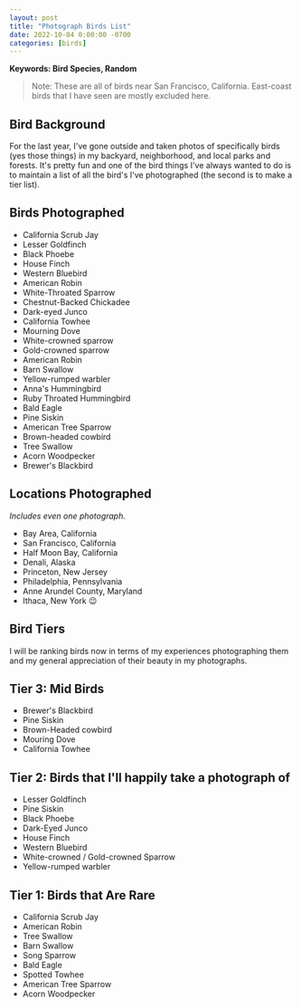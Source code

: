 ```yaml
---
layout: post
title: "Photograph Birds List"
date: 2022-10-04 0:00:00 -0700
categories: [birds]
---
```


<script src="https://cdn.mathjax.org/mathjax/latest/MathJax.js?config=TeX-AMS-MML_HTMLorMML" type="text/javascript"></script>

**Keywords: Bird Species, Random**

> Note: These are all of birds near San Francisco, California. East-coast birds that I have seen are mostly excluded here.

## Bird Background

For the last year, I've gone outside and taken photos of specifically birds (yes those things) in my backyard, neighborhood, and local parks and forests. It's pretty fun and one of the bird things I've always wanted to do is to maintain a list of all the bird's I've photographed (the second is to make a tier list).

## Birds Photographed

- California Scrub Jay
- Lesser Goldfinch
- Black Phoebe
- House Finch
- Western Bluebird
- American Robin
- White-Throated Sparrow
- Chestnut-Backed Chickadee
- Dark-eyed Junco
- California Towhee
- Mourning Dove
- White-crowned sparrow
- Gold-crowned sparrow
- American Robin
- Barn Swallow
- Yellow-rumped warbler
- Anna's Hummingbird
- Ruby Throated Hummingbird
- Bald Eagle
- Pine Siskin
- American Tree Sparrow
- Brown-headed cowbird
- Tree Swallow
- Acorn Woodpecker
- Brewer's Blackbird

## Locations Photographed

_Includes even one photograph._

- Bay Area, California
- San Francisco, California
- Half Moon Bay, California
- Denali, Alaska
- Princeton, New Jersey
- Philadelphia, Pennsylvania
- Anne Arundel County, Maryland
- Ithaca, New York 😉

## Bird Tiers

I will be ranking birds now in terms of my experiences photographing them and my general appreciation of their beauty in my photographs.

## Tier 3: Mid Birds

- Brewer's Blackbird
- Pine Siskin
- Brown-Headed cowbird
- Mouring Dove
- California Towhee

## Tier 2: Birds that I'll happily take a photograph of

- Lesser Goldfinch
- Pine Siskin
- Black Phoebe
- Dark-Eyed Junco
- House Finch
- Western Bluebird
- White-crowned / Gold-crowned Sparrow
- Yellow-rumped warbler

## Tier 1: Birds that Are Rare

- California Scrub Jay
- American Robin
- Tree Swallow
- Barn Swallow
- Song Sparrow
- Bald Eagle
- Spotted Towhee
- American Tree Sparrow
- Acorn Woodpecker
